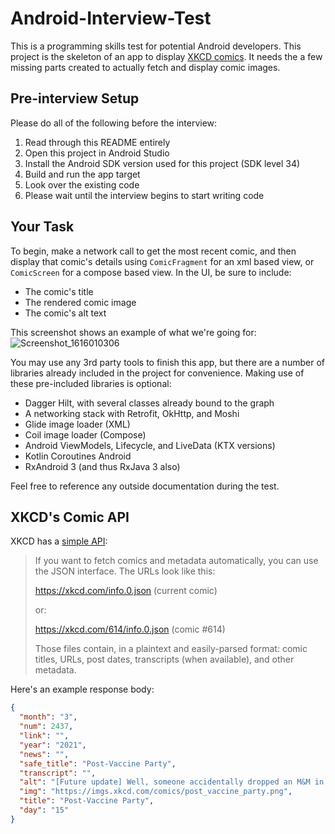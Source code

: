 # Android-Interview-Test

This is a programming skills test for potential Android developers. This project is the skeleton of
an app to display [XKCD comics](https://xkcd.com/). It needs the a few missing parts created to
actually fetch and display comic images.

##  Pre-interview Setup

Please do all of the following before the interview:
1. Read through this README entirely
2. Open this project in Android Studio
3. Install the Android SDK version used for this project (SDK level 34)
4. Build and run the app target
5. Look over the existing code
6. Please wait until the interview begins to start writing code

## Your Task

To begin, make a network call to get the most recent comic, and then display that comic's details
using `ComicFragment` for an xml based view, or `ComicScreen` for a compose based view. In the UI, be sure to include:

- The comic's title
- The rendered comic image
- The comic's alt text

This screenshot shows an example of what we're going for:
![Screenshot_1616010306](https://user-images.githubusercontent.com/51245997/111528686-d74c8780-8737-11eb-879f-e803d684d5ba.png)

You may use any 3rd party tools to finish this app, but there are a number of libraries already
included in the project for convenience. Making use of these pre-included libraries is optional:

- Dagger Hilt, with several classes already bound to the graph
- A networking stack with Retrofit, OkHttp, and Moshi
- Glide image loader (XML)
- Coil image loader (Compose)
- Android ViewModels, Lifecycle, and LiveData (KTX versions)
- Kotlin Coroutines Android
- RxAndroid 3 (and thus RxJava 3 also)

Feel free to reference any outside documentation during the test.

## XKCD's Comic API

XKCD has a [simple API](https://xkcd.com/json.html):

> If you want to fetch comics and metadata automatically,
> you can use the JSON interface. The URLs look like this:
>
> https://xkcd.com/info.0.json (current comic)
>
> or:
>
> https://xkcd.com/614/info.0.json (comic #614)
>
> Those files contain, in a plaintext and easily-parsed format: comic titles,
> URLs, post dates, transcripts (when available), and other metadata.

Here's an example response body:

```json
{
  "month": "3",
  "num": 2437,
  "link": "",
  "year": "2021",
  "news": "",
  "safe_title": "Post-Vaccine Party",
  "transcript": "",
  "alt": "[Future update] Well, someone accidentally dropped an M&M in their cup of ice water, and we all panicked and scattered.",
  "img": "https://imgs.xkcd.com/comics/post_vaccine_party.png",
  "title": "Post-Vaccine Party",
  "day": "15"
}
```
